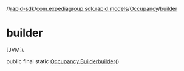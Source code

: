 //[rapid-sdk](../../../index.md)/[com.expediagroup.sdk.rapid.models](../index.md)/[Occupancy](index.md)/[builder](builder.md)

# builder

[JVM]\

public final static [Occupancy.Builder](-builder/index.md)[builder](builder.md)()
